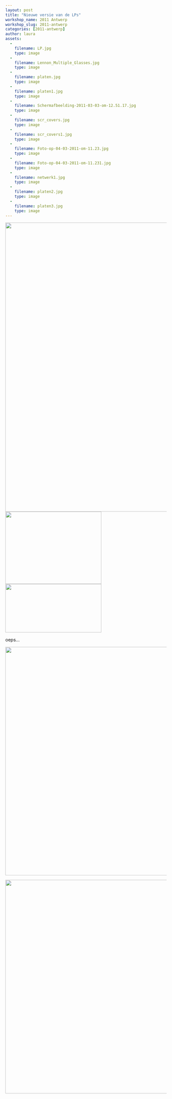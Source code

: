 ```yaml
---
layout: post
title: "Nieuwe versie van de LPs"
workshop_name: 2011 Antwerp
workshop_slug: 2011-antwerp
categories: [2011-antwerp]
author: laura 
assets:
  -
    filename: LP.jpg
    type: image
  -
    filename: Lennon_Multiple_Glasses.jpg
    type: image
  -
    filename: platen.jpg
    type: image
  -
    filename: platen1.jpg
    type: image
  -
    filename: Schermafbeelding-2011-03-03-om-12.51.17.jpg
    type: image
  -
    filename: scr_covers.jpg
    type: image
  -
    filename: scr_covers1.jpg
    type: image
  -
    filename: Foto-op-04-03-2011-om-11.23.jpg
    type: image
  -
    filename: Foto-op-04-03-2011-om-11.231.jpg
    type: image
  -
    filename: netwerk1.jpg
    type: image
  -
    filename: platen2.jpg
    type: image
  -
    filename: platen3.jpg
    type: image
---
```

<a href="http://workshops.nodebox.net/2011-1/wp-content/uploads/2011/03/Schermafbeelding-2011-03-03-om-12.51.17.jpg"><img class="alignnone size-full wp-image-151" src="http://workshops.nodebox.net/2011-1/wp-content/uploads/2011/03/Schermafbeelding-2011-03-03-om-12.51.17.jpg" alt="" width="1382" height="900" /></a><a href="http://workshops.nodebox.net/2011-1/wp-content/uploads/2011/03/Foto-op-04-03-2011-om-11.231.jpg"><img class="alignnone size-medium wp-image-207" src="http://workshops.nodebox.net/2011-1/wp-content/uploads/2011/03/Foto-op-04-03-2011-om-11.231-300x225.jpg" alt="" width="300" height="225" /></a><a href="http://workshops.nodebox.net/2011-1/wp-content/uploads/2011/03/netwerk1.jpg"><img class="alignnone size-medium wp-image-208" src="http://workshops.nodebox.net/2011-1/wp-content/uploads/2011/03/netwerk1-300x151.jpg" alt="" width="300" height="151" /></a>

oeps...

<a href="http://workshops.nodebox.net/2011-1/wp-content/uploads/2011/03/scr_covers1.jpg"><img class="alignnone size-full wp-image-153" src="http://workshops.nodebox.net/2011-1/wp-content/uploads/2011/03/scr_covers1.jpg" alt="" width="600" height="711" /></a>

<a href="http://workshops.nodebox.net/2011-1/wp-content/uploads/2011/03/platen3.jpg"><img class="alignnone size-full wp-image-215" src="http://workshops.nodebox.net/2011-1/wp-content/uploads/2011/03/platen3.jpg" alt="" width="590" height="665" /></a>

&nbsp;
